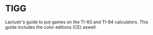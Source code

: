 # TIGG
Laclustr's guide to put games on the TI-83 and TI-84 calculators. This guide includes the color editions (CE) aswell.
